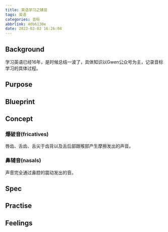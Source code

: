 ```yaml
---
title: 英语学习之辅音
tags: 英语
categories: 音标
abbrlink: 40b6130e
date: 2022-03-02 16:26:04
---
```

## Background
学习英语已经16年，是时候总结一波了，具体知识以Gwen公众号为主，记录音标学习的具体过程。
<!--more-->
## Purpose
## Blueprint
## Concept
### 爆破音(fricatives)
唇齿、舌齿、舌尖于齿背以及舌后部跟喉部产生摩擦发出的声音。

### 鼻辅音(nasals)

声音完全通过鼻腔的震动发出的音。



## Spec
## Practise
## Feelings
